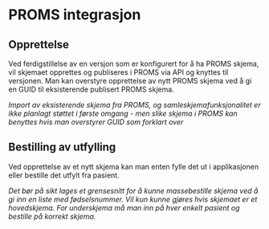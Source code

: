 # PROMS integrasjon

## Opprettelse

Ved ferdigstillelse av en versjon som er konfigurert for å ha PROMS skjema, vil skjemaet opprettes og publiseres i PROMS via API og knyttes til versjonen. 
Man kan overstyre opprettelse av nytt PROMS skjema ved å gi en GUID til eksisterende publisert PROMS skjema.

*Import av eksisterende skjema fra PROMS, og samleskjemafunksjonalitet er ikke planlagt støttet i første omgang - men slike skjema i PROMS kan benyttes hvis man overstyrer GUID som forklart over*

## Bestilling av utfylling

Ved opprettelse av et nytt skjema kan man enten fylle det ut i applikasjonen eller bestille det utfylt fra pasient. 

*Det bør på sikt lages et grensesnitt for å kunne massebestille skjema ved å gi inn en liste med fødselsnummer. Vil kun kunne gjøres hvis skjemaet er et hovedskjema. For underskjema må man inn på hver enkelt pasient og bestille på korrekt skjema.*
